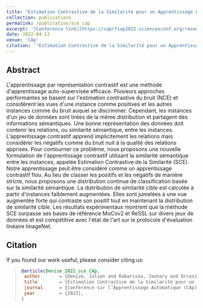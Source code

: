 ```yaml
---
title: "Estimation Contrastive de la Similarité pour un Apprentissage Flou Auto-Supervisé"
collection: publications
permalink: /publication/sce_cap
excerpt: '[Conference link](https://caprfiap2022.sciencesconf.org/resource/page/id/30)'
date: 2022-04-13
venue: 'CAp'
citation: '"Estimation Contrastive de la Similarité pour un Apprentissage Flou Auto-Supervisé" Julien Denize, Jaonary Rabarisoa, Astrid Orcesi, Romain Hérault, Stéphane Canu; Conférence sur l’Apprentissage Automatique (CAp), 2022'
---
```


## Abstract
L'apprentissage par représentation contrastif est une méthode d'apprentissage auto-supervisée efficace. Plusieurs approches performantes se basent sur l'estimation contrastive du bruit (NCE) et considèrent les vues d'une instance comme positives et les autres instances comme du bruit auquel se discriminer. Cependant, les instances d'un jeu de données sont tirées de la même distribution et partagent des informations sémantiques. Une bonne représentation des données doit contenir les relations, ou similarité sémantique, entre les instances. L'apprentissage contrastif apprend implicitement les relations mais considérer les négatifs comme du bruit nuit à la qualité des relations apprises. Pour contourner ce problème, nous proposons une nouvelle formulation de l'apprentissage contrastif utilisant la similarité sémantique entre les instances, appelée Estimation Contrastive de la Similarité (SCE). Notre apprentissage peut être considéré comme un apprentissage contrastif flou. Au lieu de classer les positifs et les négatifs de manière stricte, nous proposons une distribution continue de classification basée sur la similarité sémantique. La distribution de similarité cible est calculée à partir d'instances faiblement augmentées. Elles sont jumelées à une vue augmentée forte qui contraste son positif tout en maintenant la distribution de similarité cible. Les résultats expérimentaux montrent que la méthode SCE surpasse ses bases de référence MoCov2 et ReSSL sur divers jeux de données et est compétitive avec l'état de l'art sur le protocole d'évaluation linéaire ImageNet.


## Citation
If you found our work useful, please consider citing us:

>```BibTex
>@article{Denize_2022_sce_CAp,
>  author       = {Denize, Julien and Rabarisoa, Jaonary and Orcesi, Astrid and H\'erault, Romain and Canu, St\'ephane},
>  title        = {Estimation Contrastive de la Similarité pour un Apprentissage Flou Auto-Supervisé},
>  journal      = {Conférence sur l’Apprentissage Automatique (CAp)},
>  year         = {2022},
>}
>```